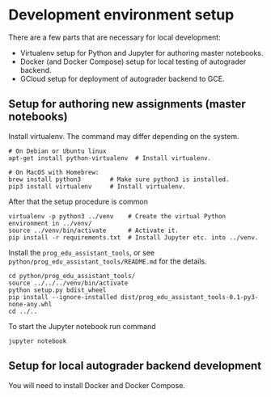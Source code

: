 # Development environment setup

There are a few parts that are necessary for local development:

*   Virtualenv setup for Python and Jupyter for authoring master notebooks.
*   Docker (and Docker Compose) setup for local testing of autograder backend.
*   GCloud setup for deployment of autograder backend to GCE.

## Setup for authoring new assignments (master notebooks)

Install virtualenv. The command may differ depending on the system.

    # On Debian or Ubuntu linux
    apt-get install python-virtualenv  # Install virtualenv.

    # On MacOS with Homebrew:
    brew install python3        # Make sure python3 is installed.
    pip3 install virtualenv     # Install virtualenv.

After that the setup procedure is common

    virtualenv -p python3 ../venv    # Create the virtual Python environment in ../venv/
    source ../venv/bin/activate      # Activate it.
    pip install -r requirements.txt  # Install Jupyter etc. into ../venv.

Install the `prog_edu_assistant_tools`, or see
`python/prog_edu_assistant_tools/README.md` for the details.

    cd python/prog_edu_assistant_tools/
    source ../../../venv/bin/activate
    python setup.py bdist_wheel
    pip install --ignore-installed dist/prog_edu_assistant_tools-0.1-py3-none-any.whl
    cd ../..

To start the Jupyter notebook run command

    jupyter notebook

## Setup for local autograder backend development

You will need to install Docker and Docker Compose.
